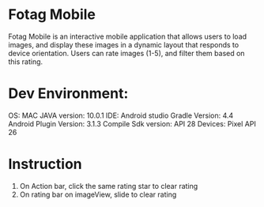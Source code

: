 # Fotag Mobile
Fotag Mobile is an interactive mobile application that allows users to load images, and display these images in a dynamic layout that responds to device orientation. Users can rate images (1-5), and filter them based on this rating.

# Dev Environment:
OS: MAC 
JAVA version: 10.0.1
IDE: Android studio
Gradle Version: 4.4
Android Plugin Version: 3.1.3
Compile Sdk version: API 28
Devices: Pixel API 26

# Instruction
1. On Action bar, click the same rating star to clear rating
2. On rating bar on imageView, slide to clear rating
